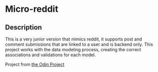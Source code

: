 # Micro-reddit

## Description
This is a very junior version that mimics reddit, it supports post and comment submissions that are linked to a user and is backend only. This project works with the data modeling process, creating the correct associations and validations for each model.

Project from [the Odin Project](https://www.theodinproject.com/paths/full-stack-ruby-on-rails/courses/ruby-on-rails/lessons/building-with-active-record-ruby-on-rails)
